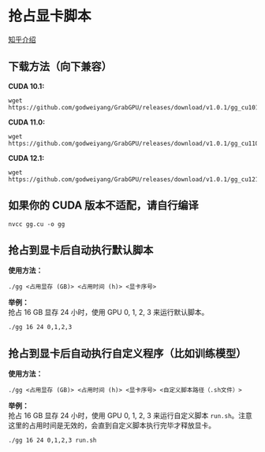 # 抢占显卡脚本
[知乎介绍](https://zhuanlan.zhihu.com/p/449629487)

## 下载方法（向下兼容）

**CUDA 10.1:**  
```shell
wget https://github.com/godweiyang/GrabGPU/releases/download/v1.0.1/gg_cu101
```

**CUDA 11.0:**  
```shell
wget https://github.com/godweiyang/GrabGPU/releases/download/v1.0.1/gg_cu110
```

**CUDA 12.1:**  
```shell
wget https://github.com/godweiyang/GrabGPU/releases/download/v1.0.1/gg_cu121
```

## 如果你的 CUDA 版本不适配，请自行编译

```shell
nvcc gg.cu -o gg
```

## 抢占到显卡后自动执行默认脚本
**使用方法：**  
```shell
./gg <占用显存 (GB)> <占用时间 (h)> <显卡序号>
```

**举例：**  
抢占 16 GB 显存 24 小时，使用 GPU 0, 1, 2, 3 来运行默认脚本。
```shell
./gg 16 24 0,1,2,3
```

## 抢占到显卡后自动执行自定义程序（比如训练模型）
**使用方法：**  
```shell
./gg <占用显存 (GB)> <占用时间 (h)> <显卡序号> <自定义脚本路径（.sh文件）>
```

**举例：**  
抢占 16 GB 显存 24 小时，使用 GPU 0, 1, 2, 3 来运行自定义脚本 `run.sh`。注意这里的占用时间是无效的，会直到自定义脚本执行完毕才释放显卡。
```shell
./gg 16 24 0,1,2,3 run.sh
```
